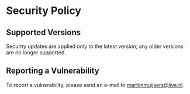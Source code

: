 # Security Policy

## Supported Versions

Security updates are applied only to the latest version;
any older versions are no longer supported.

## Reporting a Vulnerability

To report a vulnerability, please send an e-mail to
martijnmuijsers@live.nl.
